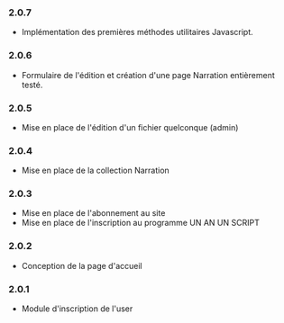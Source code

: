 ### 2.0.7

  * Implémentation des premières méthodes utilitaires Javascript.

### 2.0.6

  * Formulaire de l'édition et création d'une page Narration entièrement testé.

### 2.0.5

  * Mise en place de l'édition d'un fichier quelconque (admin)

### 2.0.4

  * Mise en place de la collection Narration

### 2.0.3

  * Mise en place de l'abonnement au site
  * Mise en place de l'inscription au programme UN AN UN SCRIPT

### 2.0.2

  * Conception de la page d'accueil

### 2.0.1

  * Module d'inscription de l'user
